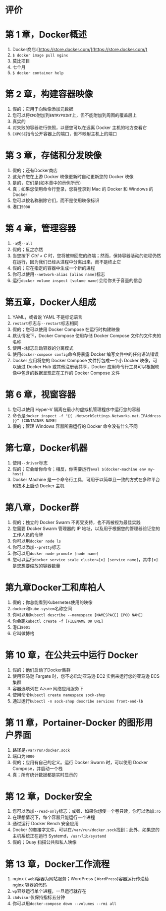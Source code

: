 # 评价

# 第 1 章，Docker概述

1.  Docker商店:[https://store.docker.com/](https://store.docker.com/)
2.  `$ docker image pull nginx`
3.  莫比项目
4.  七个月
5.  `$ docker container help`

# 第 2 章，构建容器映像

1.  假的；它用于向映像添加元数据
2.  您可以将`CMD`附加到`ENTRYPOINT`上，但不能附加到周围的覆盖层上
3.  真实的
4.  对失败的容器进行快照，以便您可以在远离 Docker 主机的地方查看它
5.  `EXPOSE`指令公开容器上的端口，但不映射主机上的端口

# 第 3 章，存储和分发映像

1.  假的；还有Docker商店
2.  这允许您在上游 Docker 映像更新时自动更新您的 Docker 映像
3.  是的，它们是(如本章中的示例所示)
4.  真；如果您使用命令行登录，您将登录到 Mac 的 Docker 和 Windows 的 Docker
5.  您可以按名称删除它们，而不是使用映像标识
6.  港口`5000`

# 第 4 章，管理容器

1.  `-a`或`--all`
2.  假的；反之亦然
3.  当您按下 *Ctrl + C* 时，您将被带回您的终端；然而，保持容器活动的进程仍然在运行，因为我们已经从进程中分离出来，而不是终止它
4.  假的；它在指定的容器中生成一个新的进程
5.  你可以使用`--network-alias [alias name]`标志
6.  运行`docker volume inspect [volume name]`会给你关于音量的信息

# 第五章，Docker人组成

1.  YAML，或者说 YAML 不是标记语言
2.  `restart`标志与`--restart`标志相同
3.  假的；您可以使用 Docker Compose 在运行时构建映像
4.  默认情况下，Docker Compose 使用存储 Docker Compose 文件的文件夹的名称
5.  使用`-d`标志启动容器的分离模式
6.  使用`docker-compose config`命令将暴露 Docker 编写文件中的任何语法错误
7.  Docker 应用将您的 Docker Compose 文件打包成一个小 Docker 映像，可以通过 Docker Hub 或其他注册表共享，Docker 应用命令行工具可以根据映像中包含的数据呈现正在工作的 Docker Compose 文件

# 第 6 章，视窗容器

1.  您可以使用 Hyper-V 隔离在最小的虚拟机管理程序中运行您的容器
2.  命令是`docker inspect -f "{{ .NetworkSettings.Networks.nat.IPAddress }}” [CONTAINER NAME]`
3.  假的；管理 Windows 容器所需运行的 Docker 命令没有什么不同

# 第七章，Docker机器

1.  使用`--driver`标志
2.  假的；它会给你命令；相反，你需要运行`eval $(docker-machine env my-host)`
3.  Docker Machine 是一个命令行工具，可用于以简单且一致的方式在多种平台和技术上启动 Docker 主机

# 第八章，Docker群

1.  假的；独立的 Docker Swarm 不再受支持，也不再被视为最佳实践
2.  您需要 Docker Swarm 管理器的 IP 地址，以及用于根据您的管理器验证您的工作人员的令牌
3.  你可以用`docker node ls`
4.  你可以添加`--pretty`标志
5.  你可以用`docker node promote [node name]`
6.  您可以运行`docker service scale cluster=[x] [service name]`，其中`[x]`是您想要缩放的容器数量

# 第九章Docker工和库柏人

1.  假的；你总能看到Kubernetes使用的映像
2.  `docker`和`kube-system`名称空间
3.  你可以用`kubectl describe --namespace [NAMESPACE] [POD NAME]`
4.  你会跑`kubectl create -f [FILENAME OR URL]`
5.  港口`8001`
6.  它叫做博格

# 第 10 章，在公共云中运行 Docker

1.  假的；他们启动了Docker集群
2.  使用亚马逊 Fargate 时，您不必启动亚马逊 EC2 实例来运行您的亚马逊 ECS 集群
3.  容器选项列在 Azure 网络应用服务下
4.  使用命令`kubectl create namespace sock-shop`
5.  通过运行`kubectl -n sock-shop describe services front-end-lb`

# 第 11 章，Portainer-Docker 的图形用户界面

1.  路径是`/var/run/docker.sock`
2.  端口为`9000`
3.  假的；应用有自己的定义。运行 Docker Swarm 时，可以使用 Docker Compose，并启动一个栈
4.  真；所有统计数据都是实时显示的

# 第 12 章，Docker安全

1.  您可以添加`--read-only`标志；或者，如果你想使一个卷只读，你可以添加`:ro`
2.  在理想情况下，每个容器只能运行一个进程
3.  通过运行 Docker Bench 安全应用
4.  Docker 的套接字文件，可以在`/var/run/docker.sock`找到；此外，如果您的主机系统正在运行 Systemd，`/usr/lib/systemd`
5.  假的；Quay 扫描公共和私人映像

# 第 13 章，Docker工作流程

1.  nginx ( `web`)容器为网站服务；WordPress ( `WordPress`)容器运行传递给 nginx 容器的代码
2.  `wp`容器运行单个进程，一旦运行就存在
3.  `cAdvisor`仅保持指标五分钟
4.  你可以用`docker-compose down --volumes --rmi all`